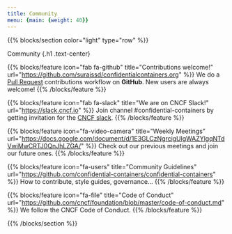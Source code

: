 ```yaml
---
title: Community
menu: {main: {weight: 40}}
---
```


<!-- Note: This block is copied from the main landing page stored in `content/en/_index.md` -->

{{% blocks/section color="light" type="row" %}}

Community
{.h1 .text-center}

{{% blocks/feature icon="fab fa-github" title="Contributions welcome!"
    url="<https://github.com/surajssd/confidentialcontainers.org>" %}}
We do a [Pull Request](https://github.com/surajssd/confidentialcontainers.org/pulls)
contributions workflow on **GitHub**. New users are always welcome!
{{% /blocks/feature %}}

{{% blocks/feature icon="fab fa-slack" title="We are on CNCF Slack!" url="<https://slack.cncf.io>" %}}
Join channel #confidential-containers by getting invitation for the [CNCF slack](https://slack.cncf.io).
{{% /blocks/feature %}}

{{% blocks/feature icon="fa-video-camera" title="Weekly Meetings" url="<https://docs.google.com/document/d/1E3GLCzNgrcigUlgWAZYlgqNTdVwiMwCRTJ0QnJhLZGA/>" %}}
Check out our previous meetings and join our future ones.
{{% /blocks/feature %}}

{{% blocks/feature icon="fa-users" title="Community Guidelines" url="<https://github.com/confidential-containers/confidential-containers>" %}}
How to contribute, style guides, governance...
{{% /blocks/feature %}}

{{% blocks/feature icon="fa-file" title="Code of Conduct" url="<https://github.com/cncf/foundation/blob/master/code-of-conduct.md>" %}}
We follow the CNCF Code of Conduct.
{{% /blocks/feature %}}

{{% /blocks/section %}}
